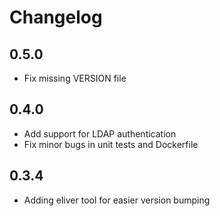 # Changelog

## 0.5.0
* Fix missing VERSION file

## 0.4.0
* Add support for LDAP authentication
* Fix minor bugs in unit tests and Dockerfile

## 0.3.4
* Adding eliver tool for easier version bumping
